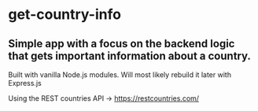 # get-country-info

## Simple app with a focus on the backend logic that gets important information about a country.

Built with vanilla Node.js modules. Will most likely rebuild it later with Express.js

Using the REST countries API -> https://restcountries.com/
